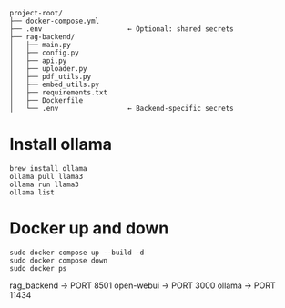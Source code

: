 ```
project-root/
├── docker-compose.yml
├── .env                     ← Optional: shared secrets
├── rag-backend/
│   ├── main.py
│   ├── config.py
│   ├── api.py
│   ├── uploader.py
│   ├── pdf_utils.py
│   ├── embed_utils.py
│   ├── requirements.txt
│   ├── Dockerfile
│   └── .env                 ← Backend-specific secrets
```

# Install ollama
```
brew install ollama
ollama pull llama3
ollama run llama3
ollama list

```
# Docker up and down
```
sudo docker compose up --build -d
sudo docker compose down
sudo docker ps
```







rag_backend → PORT 8501
open-webui → PORT 3000
ollama → PORT 11434

